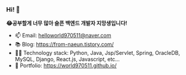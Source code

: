 ### Hi! 👋

**😂공부할게 너무 많아 슬픈 백엔드 개발자 지망생입니다!** 
- 📫 Email: helloworld970511@naver.com 
- 📚 Blog: https://from-naeun.tistory.com/
- 👩‍💻 Technology stack: Python, Java, Jsp/Servlet, Spring, OracleDB, MySQL, Django, React.js, Javascript, etc...
- 🧾 Portfolio: https://world970511.github.io/ 
